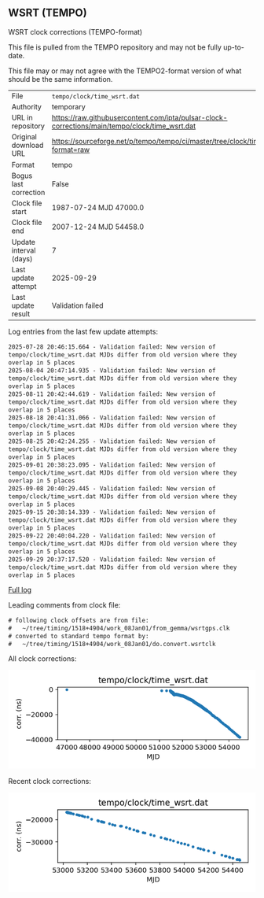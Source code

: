 
## WSRT (TEMPO)

WSRT clock corrections (TEMPO-format)

This file is pulled from the TEMPO repository and may not be fully
up-to-date.

This file may or may not agree with the TEMPO2-format version of what
should be the same information.

|     |     |
|:--- |:--- |
| File | `tempo/clock/time_wsrt.dat` |
| Authority | temporary |
| URL in repository | <https://raw.githubusercontent.com/ipta/pulsar-clock-corrections/main/tempo/clock/time_wsrt.dat> |
| Original download URL | <https://sourceforge.net/p/tempo/tempo/ci/master/tree/clock/time_wsrt.dat?format=raw> |
| Format | tempo |
| Bogus last correction | False |
| Clock file start | 1987-07-24 MJD 47000.0 |
| Clock file end | 2007-12-24 MJD 54458.0 |
| Update interval (days) | 7 |
| Last update attempt | 2025-09-29 |
| Last update result | Validation failed |

Log entries from the last few update attempts:
```
2025-07-28 20:46:15.664 - Validation failed: New version of tempo/clock/time_wsrt.dat MJDs differ from old version where they overlap in 5 places
2025-08-04 20:47:14.935 - Validation failed: New version of tempo/clock/time_wsrt.dat MJDs differ from old version where they overlap in 5 places
2025-08-11 20:42:44.619 - Validation failed: New version of tempo/clock/time_wsrt.dat MJDs differ from old version where they overlap in 5 places
2025-08-18 20:41:31.066 - Validation failed: New version of tempo/clock/time_wsrt.dat MJDs differ from old version where they overlap in 5 places
2025-08-25 20:42:24.255 - Validation failed: New version of tempo/clock/time_wsrt.dat MJDs differ from old version where they overlap in 5 places
2025-09-01 20:38:23.095 - Validation failed: New version of tempo/clock/time_wsrt.dat MJDs differ from old version where they overlap in 5 places
2025-09-08 20:40:29.445 - Validation failed: New version of tempo/clock/time_wsrt.dat MJDs differ from old version where they overlap in 5 places
2025-09-15 20:38:14.339 - Validation failed: New version of tempo/clock/time_wsrt.dat MJDs differ from old version where they overlap in 5 places
2025-09-22 20:40:04.220 - Validation failed: New version of tempo/clock/time_wsrt.dat MJDs differ from old version where they overlap in 5 places
2025-09-29 20:37:17.520 - Validation failed: New version of tempo/clock/time_wsrt.dat MJDs differ from old version where they overlap in 5 places
```
[Full log](https://raw.githubusercontent.com/ipta/pulsar-clock-corrections/main/log/tempo/clock/time_wsrt.dat.log)

Leading comments from clock file:

    # following clock offsets are from file:
    #   ~/tree/timing/1518+4904/work_08Jan01/from_gemma/wsrtgps.clk
    # converted to standard tempo format by:
    #   ~/tree/timing/1518+4904/work_08Jan01/do.convert.wsrtclk



All clock corrections:

![plot of all clock corrections](time_wsrt.dat.png "All corrections")

Recent clock corrections:

![plot of recent clock corrections](time_wsrt.dat.short.png "Recent corrections")

